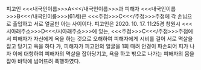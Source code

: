 피고인 <<<내국인이름>>>A<<</내국인이름>>>과 피해자 <<<내국인이름>>>B<<</내국인이름>>>(61세)은 <<<주점>>>C<<</주점>>>주점에 각 손님으로 출입하고 서로 얼굴만 아는 사이이다.
피고인은 2020. 10. 17. 11:25경 창원시 <<<시아래주소>>>D<<</시아래주소>>>에 있는, <<<주점>>>C<<</주점>>>주점에서 피해자가 자신에게 욕을 하는 것으로 오해하여 피해자에게 시비를 걸어 서로 멱살을 잡고 당기고 욕을 하다 가, 피해자가 피고인의 얼굴을 1회 때려 안경이 파손되어 피가 나자 이에 대항하여 피해자의 멱살을 잡아당기고, 욕을 하고 밖으로 나가는 피해자의 몸을 잡아 바닥에 넘어뜨려 폭행하였다.
